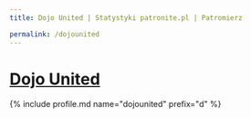 ```yaml
---
title: Dojo United | Statystyki patronite.pl | Patromierz

permalink: /dojounited
---
```


# [Dojo United](https://patronite.pl/dojounited)

{% include profile.md name="dojounited" prefix="d" %}
